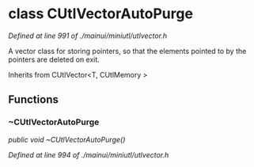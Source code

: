 # class CUtlVectorAutoPurge

*Defined at line 991 of ./mainui/miniutl/utlvector.h*

 A vector class for storing pointers, so that the elements pointed to by the pointers are deleted on exit.



Inherits from CUtlVector<T, CUtlMemory<T> >



## Functions

### ~CUtlVectorAutoPurge<T>

*public void ~CUtlVectorAutoPurge<T>()*

*Defined at line 994 of ./mainui/miniutl/utlvector.h*



